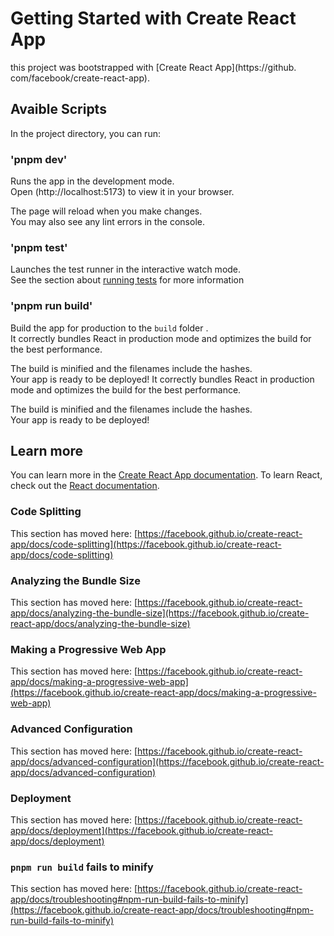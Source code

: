 # Getting Started with Create React App

this project was bootstrapped with [Create React App](https://github.
com/facebook/create-react-app).

## Avaible Scripts

In the project directory, you can run:

### 'pnpm dev'

Runs the app in the development mode.\
Open (http://localhost:5173) to view it in your browser.

The page will reload when you make changes.\
You may also see any lint errors in the console.

### 'pnpm test'

Launches the test runner in the interactive watch mode.\
See the section about [running tests](https://facebook.github.io/create-react-app/docs/running-tests)
for more information

### 'pnpm run build'

Build the app for production to the `build` folder .\
It correctly bundles React in production mode and optimizes the build for the best performance.

The build is minified and the filenames include the hashes.\
Your app is ready to be deployed!
It correctly bundles React in production mode and optimizes the build for the best performance.

The build is minified and the filenames include the hashes.\
Your app is ready to be deployed!

## Learn more

You can learn more in the [Create React App documentation](https://facebook.github.io/create-react-app/docs/getting-started).
To learn React, check out the [React documentation](https://reactjs.org/).

### Code Splitting

This section has moved here: [https://facebook.github.io/create-react-app/docs/code-splitting](https://facebook.github.io/create-react-app/docs/code-splitting)

### Analyzing the Bundle Size

This section has moved here: [https://facebook.github.io/create-react-app/docs/analyzing-the-bundle-size](https://facebook.github.io/create-react-app/docs/analyzing-the-bundle-size)

### Making a Progressive Web App

This section has moved here: [https://facebook.github.io/create-react-app/docs/making-a-progressive-web-app](https://facebook.github.io/create-react-app/docs/making-a-progressive-web-app)

### Advanced Configuration

This section has moved here: [https://facebook.github.io/create-react-app/docs/advanced-configuration](https://facebook.github.io/create-react-app/docs/advanced-configuration)

### Deployment

This section has moved here: [https://facebook.github.io/create-react-app/docs/deployment](https://facebook.github.io/create-react-app/docs/deployment)

### `pnpm run build` fails to minify

This section has moved here: [https://facebook.github.io/create-react-app/docs/troubleshooting#npm-run-build-fails-to-minify](https://facebook.github.io/create-react-app/docs/troubleshooting#npm-run-build-fails-to-minify)
